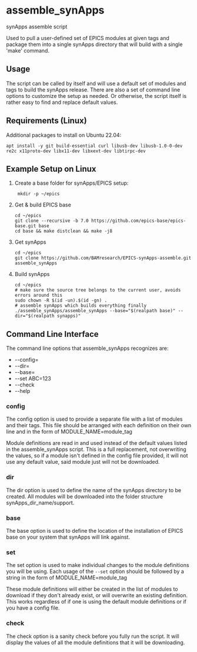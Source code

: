 # assemble_synApps
synApps assemble script

Used to pull a user-defined set of EPICS modules at given tags and package them into a
single synApps directory that will build with a single 'make' command.

## Usage

The script can be called by itself and will use a default set of modules and tags to
build the synApps release. There are also a set of command line options to customize
the setup as needed. Or otherwise, the script itself is rather easy to find and replace
default values.

## Requirements (Linux)

Additional packages to install on Ubuntu 22.04:

    apt install -y git build-essential curl libusb-dev libusb-1.0-0-dev re2c x11proto-dev libx11-dev libxext-dev libtirpc-dev

## Example Setup on Linux

1. Create a base folder for synApps/EPICS setup:

        mkdir -p ~/epics

2. Get & build EPICS base

       cd ~/epics
       git clone --recursive -b 7.0 https://github.com/epics-base/epics-base.git base
       cd base && make distclean && make -j8

3. Get synApps

       cd ~/epics
       git clone https://github.com/BAMresearch/EPICS-synApps-assemble.git assemble_synApps

4. Build synApps

       cd ~/epics
       # make sure the source tree belongs to the current user, avoids errors around this
       sudo chown -R $(id -un).$(id -gn) .
       # assemble synApps which builds everything finally
       ./assemble_synApps/assemble_synApps --base="$(realpath base)" --dir="$(realpath synapps)"

## Command Line Interface

The command line options that assemble_synApps recognizes are:

* --config=
* --dir=
* --base=
* --set ABC=123
* --check
* --help

### config

The config option is used to provide a separate file with a list of modules and their tags.
This file should be arranged with each definition on their own line and in the form of
    MODULE_NAME=module_tag

Module definitions are read in and used instead of the default values listed in the
assemble_synApps script. This is a full replacement, not overwriting the values, so if a
module isn't defined in the config file provided, it will not use any default value, said
module just will not be downloaded.


### dir

The dir option is used to define the name of the synApps directory to be created. All modules
will be downloaded into the folder structure synApps_dir_name/support.


### base

The base option is used to define the location of the installation of EPICS base on your system
that synApps will link against.


### set

The set option is used to make individual changes to the module definitions you will be using.
Each usage of the `--set` option should be followed by a string in the form of
    MODULE_NAME=module_tag
    
These module definitions will either be created in the list of modules to download if they don't
already exist, or will overwrite an existing definition. This works regardless of if one is
using the default module definitions or if you have a config file.


### check

The check option is a sanity check before you fully run the script. It will display the values of
all the module definitions that it will be downloading.
